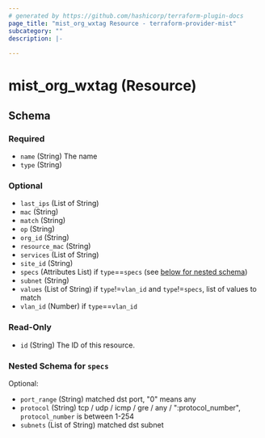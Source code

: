 ```yaml
---
# generated by https://github.com/hashicorp/terraform-plugin-docs
page_title: "mist_org_wxtag Resource - terraform-provider-mist"
subcategory: ""
description: |-
  
---
```


# mist_org_wxtag (Resource)





<!-- schema generated by tfplugindocs -->
## Schema

### Required

- `name` (String) The name
- `type` (String)

### Optional

- `last_ips` (List of String)
- `mac` (String)
- `match` (String)
- `op` (String)
- `org_id` (String)
- `resource_mac` (String)
- `services` (List of String)
- `site_id` (String)
- `specs` (Attributes List) if `type`==`specs` (see [below for nested schema](#nestedatt--specs))
- `subnet` (String)
- `values` (List of String) if `type`!=`vlan_id` and `type`!=`specs`, list of values to match
- `vlan_id` (Number) if `type`==`vlan_id`

### Read-Only

- `id` (String) The ID of this resource.

<a id="nestedatt--specs"></a>
### Nested Schema for `specs`

Optional:

- `port_range` (String) matched dst port, "0" means any
- `protocol` (String) tcp / udp / icmp / gre / any / ":protocol_number", `protocol_number` is between 1-254
- `subnets` (List of String) matched dst subnet
